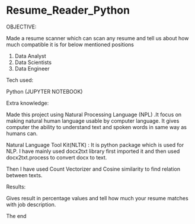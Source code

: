 # Resume_Reader_Python
OBJECTIVE: 

Made a resume scanner which can scan any resume and tell us about how much compatible it is for below mentioned positions
1.	Data Analyst
2.	Data Scientists
3.	Data Engineer
   
Tech used:

Python (JUPYTER NOTEBOOK)

Extra knowledge:

Made this project using Natural Processing Language (NPL) .It focus on making natural human language usable by computer language.
It gives computer the ability to understand text and spoken words in same way as humans can.

Natural Language Tool Kit(NLTK) : It is python package which is used for NLP. I have mainly used docx2txt library first imported it and then used  docx2txt.process to convert docx to text.

Then I have used Count Vectorizer and Cosine similarity to find relation between texts.

Results:

Gives result in percentage values and tell how much your resume matches with job description.

The end

